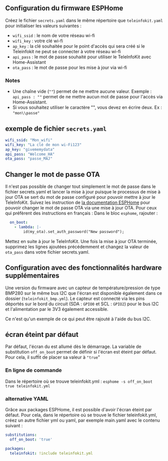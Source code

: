 ## Configuration du firmware ESPHome ##
Créez le fichier `secrets.yaml` dans le même répertoire que `teleinfokit.yaml` pour initialiser les valeurs suivantes :
* `wifi_ssid` : le nom de votre réseau wi-fi
* `wifi_key` : votre clé wi-fi
* `ap_key` : la clé souhaitée pour le point d'accès qui sera créé si le Teleinfokit ne peut se connecter à votre réseau wi-fi
* `api_pass` : le mot de passe souhaité pour utiliser le TeleInfoKit avec Home-Assistant
* `ota_pass` : le mot de passe pour les mise à jour via wi-fi

### Notes ###
- Une chaîne vide (`""`) permet de ne mettre aucune valeur.
  Exemple : `api_pass : ""` permet de ne mettre aucun mot de passe pour l'accès via Home-Assistant.
- Si vous souhaitez utiliser le caractère "\", vous devez en écrire deux.
  Ex : `"mon\\passe"`

## exemple de fichier `secrets.yaml` ##
```yaml
wifi_ssid: "Mon_wifi"
wifi_key: "La clé de mon wi-Fi123"
ap_key: "givememydata"
api_pass: "Welcome_HA"
ota_pass: "passe_MAJ"
```

## Changer le mot de passe OTA ##
Il n'est pas possible de changer tout simplement le mot de passe dans le fichier secrets.yaml et lancer la mise à jour puisque le processus de mise à jour OTA se sert du mot de passe configuré pour pouvoir mettre à jour le TeleInfoKit.
Suivez les instruction de [la documentation ESPHome](https://www.esphome.io/components/ota.html#updating-the-password) pour pouvoir changer le mot de passe OTA via une mise à jour OTA.
Pour ceux qui préfèrent des instructions en français :
Dans le bloc `esphome`, rajouter :
```yaml
  on_boot:
    - lambda: |-
        id(my_ota).set_auth_password("New password");
```

Mettez en suite à jour le TeleInfoKit.
Une fois la mise à jour OTA terminée, supprimez les lignes ajoutées précédemment et changez la valeur de `ota_pass` dans votre fichier secrets.yaml.

## Configuration avec des fonctionnalités hardware supplémentaires

Une version du firmware avec un capteur de température/pression de type BMP280 sur le même bus I2C que l'écran est disponible également dans ce dossier (`teleinfokit_bmp.yml`). Le capteur est connecté via les pins déportés sur le bord du circuit (SDA : `GPIO0` et SCL : `GPIO2`) pour le bus I2C et l'alimentation par le 3V3 également accessible.

Ce n'est qu'un exemple de ce qui peut être rajouté à l'aide du bus I2C.

## écran éteint par défaut

Par défaut, l'écran du est allumé dès le démarrage.
La variable de substitution `off_on_boot` permet de définir si l'écran est éteint par défaut.
Pour cela, il suffit de placer sa valeur à `"true`"

### En ligne de commande

Dans le répertoire où se trouve teleinfokit.yml :
`esphome -s off_on_boot true teleinfokit.yml`

### alternative YAML

Grâce aux packages ESPHome, il est possible d'avoir l'écran éteint par défaut.
Pour cela, dans le répertoire où se trouve le fichier teleinfokit.yml, créez un autre fichier yml ou yaml, par exemple main.yaml avec le contenu suivant :
```yaml
substitutions:
  off_on_boot: 'true'

packages:
  teleinfokit: !include teleinfokit.yml
```
